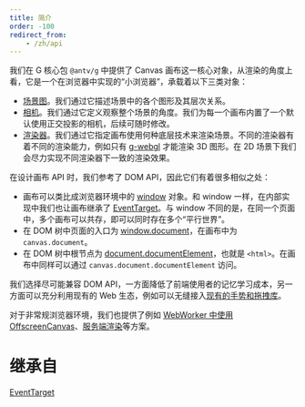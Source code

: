 ```yaml
---
title: 简介
order: -100
redirect_from:
    - /zh/api
---
```


我们在 G 核心包 `@antv/g` 中提供了 Canvas 画布这一核心对象，从渲染的角度上看，它是一个在浏览器中实现的“小浏览器”，承载着以下三类对象：

- [场景图](/api/canvas/scenegraph-lifecycle)。我们通过它描述场景中的各个图形及其层次关系。
- [相机](/api/camera/intro)。我们通过它定义观察整个场景的角度。我们为每一个画布内置了一个默认使用正交投影的相机，后续可随时修改。
- [渲染器](/api/renderer/intro)。我们通过它指定画布使用何种底层技术来渲染场景。不同的渲染器有着不同的渲染能力，例如只有 [g-webgl](/api/renderer/webgl) 才能渲染 3D 图形。在 2D 场景下我们会尽力实现不同渲染器下一致的渲染效果。

在设计画布 API 时，我们参考了 DOM API，因此它们有着很多相似之处：

- 画布可以类比成浏览器环境中的 [window](https://developer.mozilla.org/en-US/docs/Web/API/Window) 对象。和 window 一样，在内部实现中我们也让画布继承了 [EventTarget](/api/builtin-objects/event-target)。与 window 不同的是，在同一个页面中，多个画布可以共存，即可以同时存在多个“平行世界”。
- 在 DOM 树中页面的入口为 [window.document](https://developer.mozilla.org/en-US/docs/Web/API/Document)，在画布中为 `canvas.document`。
- 在 DOM 树中根节点为 [document.documentElement](https://developer.mozilla.org/en-US/docs/Web/API/Document/documentElement)，也就是 `<html>`。在画布中同样可以通过 `canvas.document.documentElement` 访问。

我们选择尽可能兼容 DOM API，一方面降低了前端使用者的记忆学习成本，另一方面可以充分利用现有的 Web 生态，例如可以无缝接入[现有的手势和拖拽库](/api/event/gesture-dragndrop)。

对于非常规浏览器环境，我们也提供了例如 [WebWorker 中使用 OffscreenCanvas](/api/canvas/offscreen-canvas-ssr)、[服务端渲染](/api/canvas/offscreen-canvas-ssr)等方案。

# 继承自

[EventTarget](/api/builtin-objects/event-target)

